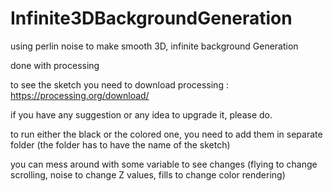 # Infinite3DBackgroundGeneration
using perlin noise to make smooth 3D, infinite background Generation

done with processing

to see the sketch you need to download processing : https://processing.org/download/

if you have any suggestion or any idea to upgrade it, please do.

to run either the black or the colored one, you need to add them in separate folder (the folder has to have the name of the sketch)

you can mess around with some variable to see changes (flying to change scrolling, noise to change Z values, fills to change color rendering)
